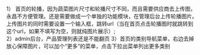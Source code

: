 1） 首页的轮播，因为蔬菜图片尺寸和轮播尺寸不同，而且需要供应商去上传图，永昌不方便管理。还是需要做成一个单独的功能模块，在管理后台上传轮播图片。上传图片的同时需要设置一个输入框，跳转url（当在首页点击轮播图时就跳转到这个url，如果不填写为空，则就纯图片展示）;     
2）admin后台，产品管理列表还是不能翻页
3）首页的类别导航菜单，右边去掉放心保障图片，可以加个“更多”的菜单，点击下拉出菜单列出更多类别